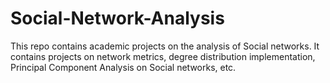 # Social-Network-Analysis
This repo contains academic projects on the analysis of Social networks. It contains projects on network metrics, degree distribution implementation, Principal Component Analysis on Social networks, etc.
